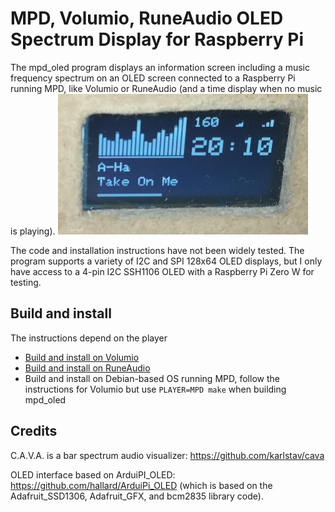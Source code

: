 # MPD, Volumio, RuneAudio OLED Spectrum Display for Raspberry Pi

The mpd_oled program displays an information screen including a music
frequency spectrum on an OLED screen connected to a Raspberry Pi running
MPD, like Volumio or RuneAudio (and a time display when no music is playing).
![OLED with mpd_oled](mpd_oled.jpg)

The code and installation instructions have not been widely tested. The
program supports a variety of I2C and SPI 128x64 OLED displays, but I only
have access to a 4-pin I2C SSH1106 OLED with a Raspberry Pi Zero W for
testing.

## Build and install

The instructions depend on the player

* [Build and install on Volumio](INSTALL_VOLUMIO.md)
* [Build and install on RuneAudio](INSTALL_RUNEADIO.md)
* Build and install on Debian-based OS running MPD, follow the instructions
  for Volumio but use `PLAYER=MPD make` when building mpd_oled


## Credits

C.A.V.A. is a bar spectrum audio visualizer: <https://github.com/karlstav/cava>

OLED interface based on ArduiPI_OLED: <https://github.com/hallard/ArduiPi_OLED>
(which is based on the Adafruit_SSD1306, Adafruit_GFX, and bcm2835 library
code).


